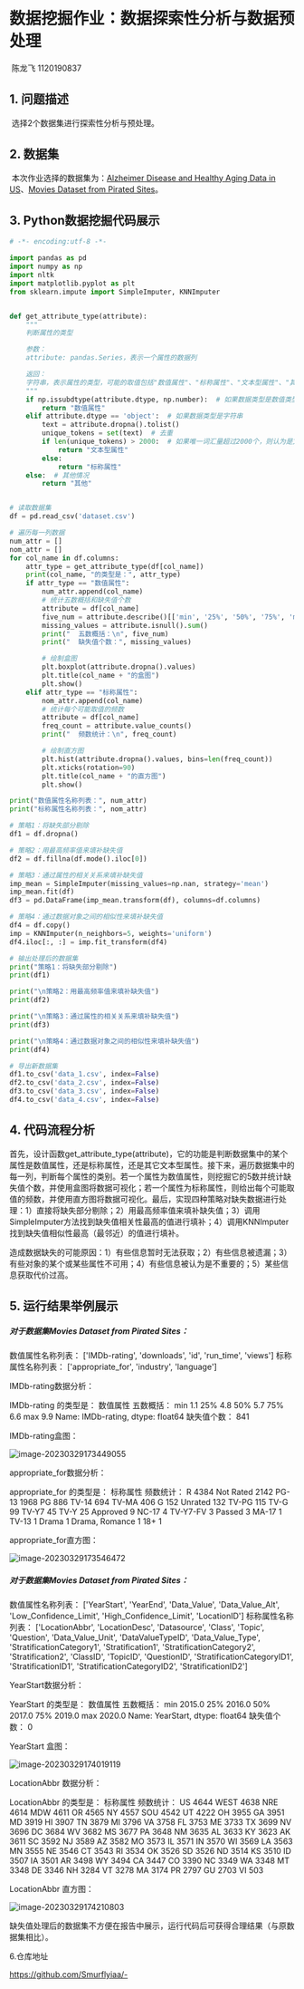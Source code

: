 # 数据挖掘作业：数据探索性分析与数据预处理

​																		陈龙飞 1120190837

## 1. 问题描述

​	选择2个数据集进行探索性分析与预处理。

## 2. 数据集

​	本次作业选择的数据集为：[Alzheimer Disease and Healthy Aging Data in US](https://www.kaggle.com/datasets/ananthu19/alzheimer-disease-and-healthy-aging-data-in-us)、[Movies Dataset from Pirated Sites](https://www.kaggle.com/datasets/arsalanrehman/movies-dataset-from-piracy-website)。

## 3. Python数据挖掘代码展示

```python
# -*- encoding:utf-8 -*-

import pandas as pd
import numpy as np
import nltk
import matplotlib.pyplot as plt
from sklearn.impute import SimpleImputer, KNNImputer


def get_attribute_type(attribute):
    """
    判断属性的类型

    参数：
    attribute: pandas.Series，表示一个属性的数据列

    返回：
    字符串，表示属性的类型，可能的取值包括"数值属性"、"标称属性"、"文本型属性"、"其他"
    """
    if np.issubdtype(attribute.dtype, np.number):  # 如果数据类型是数值类型
        return "数值属性"
    elif attribute.dtype == 'object':  # 如果数据类型是字符串
        text = attribute.dropna().tolist()
        unique_tokens = set(text)  # 去重
        if len(unique_tokens) > 2000:  # 如果唯一词汇量超过2000个，则认为是文本型属性
            return "文本型属性"
        else:
            return "标称属性"
    else:  # 其他情况
        return "其他"


# 读取数据集
df = pd.read_csv('dataset.csv')

# 遍历每一列数据
num_attr = []
nom_attr = []
for col_name in df.columns:
    attr_type = get_attribute_type(df[col_name])
    print(col_name, "的类型是：", attr_type)
    if attr_type == "数值属性":
        num_attr.append(col_name)
        # 统计五数概括和缺失值个数
        attribute = df[col_name]
        five_num = attribute.describe()[['min', '25%', '50%', '75%', 'max']]
        missing_values = attribute.isnull().sum()
        print("  五数概括：\n", five_num)
        print("  缺失值个数：", missing_values)

        # 绘制盒图
        plt.boxplot(attribute.dropna().values)
        plt.title(col_name + "的盒图")
        plt.show()
    elif attr_type == "标称属性":
        nom_attr.append(col_name)
        # 统计每个可能取值的频数
        attribute = df[col_name]
        freq_count = attribute.value_counts()
        print("  频数统计：\n", freq_count)

        # 绘制直方图
        plt.hist(attribute.dropna().values, bins=len(freq_count))
        plt.xticks(rotation=90)
        plt.title(col_name + "的直方图")
        plt.show()

print("数值属性名称列表：", num_attr)
print("标称属性名称列表：", nom_attr)

# 策略1：将缺失部分剔除
df1 = df.dropna()

# 策略2：用最高频率值来填补缺失值
df2 = df.fillna(df.mode().iloc[0])

# 策略3：通过属性的相关关系来填补缺失值
imp_mean = SimpleImputer(missing_values=np.nan, strategy='mean')
imp_mean.fit(df)
df3 = pd.DataFrame(imp_mean.transform(df), columns=df.columns)

# 策略4：通过数据对象之间的相似性来填补缺失值
df4 = df.copy()
imp = KNNImputer(n_neighbors=5, weights='uniform')
df4.iloc[:, :] = imp.fit_transform(df4)

# 输出处理后的数据集
print("策略1：将缺失部分剔除")
print(df1)

print("\n策略2：用最高频率值来填补缺失值")
print(df2)

print("\n策略3：通过属性的相关关系来填补缺失值")
print(df3)

print("\n策略4：通过数据对象之间的相似性来填补缺失值")
print(df4)

# 导出新数据集
df1.to_csv('data_1.csv', index=False)
df2.to_csv('data_2.csv', index=False)
df3.to_csv('data_3.csv', index=False)
df4.to_csv('data_4.csv', index=False)
```

## 4. 代码流程分析

首先，设计函数get_attribute_type(attribute)，它的功能是判断数据集中的某个属性是数值属性，还是标称属性，还是其它文本型属性。接下来，遍历数据集中的每一列，判断每个属性的类别。若一个属性为数值属性，则挖掘它的5数并统计缺失值个数，并使用盒图将数据可视化；若一个属性为标称属性，则给出每个可能取值的频数，并使用直方图将数据可视化。最后，实现四种策略对缺失数据进行处理：1）直接将缺失部分剔除；2）用最高频率值来填补缺失值；3）调用SimpleImputer方法找到缺失值相关性最高的值进行填补；4）调用KNNImputer找到缺失值相似性最高（最邻近）的值进行填补。

造成数据缺失的可能原因：1）有些信息暂时无法获取；2）有些信息被遗漏；3）有些对象的某个或某些属性不可用；4）有些信息被认为是不重要的；5）某些信息获取代价过高。

## 5. 运行结果举例展示

##### 对于数据集Movies Dataset from Pirated Sites：

数值属性名称列表： ['IMDb-rating', 'downloads', 'id', 'run_time', 'views']
标称属性名称列表： ['appropriate_for', 'industry', 'language']

IMDb-rating数据分析：

IMDb-rating 的类型是： 数值属性
  五数概括：
 min    1.1
25%    4.8
50%    5.7
75%    6.6
max    9.9
Name: IMDb-rating, dtype: float64
  缺失值个数： 841

IMDb-rating盒图：

![image-20230329173449055](C:\Users\conan\AppData\Roaming\Typora\typora-user-images\image-20230329173449055.png)

appropriate_for数据分析：

appropriate_for 的类型是： 标称属性
  频数统计：
 R                 4384
Not Rated         2142
PG-13             1968
PG                 886
TV-14              694
TV-MA              406
G                  152
Unrated            132
TV-PG              115
TV-G                99
TV-Y7               45
TV-Y                25
Approved             9
NC-17                4
TV-Y7-FV             3
Passed               3
MA-17                1
TV-13                1
Drama                1
Drama, Romance       1
18+                  1

appropriate_for直方图：

![image-20230329173546472](C:\Users\conan\AppData\Roaming\Typora\typora-user-images\image-20230329173546472.png)

##### 对于数据集Movies Dataset from Pirated Sites：

数值属性名称列表： ['YearStart', 'YearEnd', 'Data_Value', 'Data_Value_Alt', 'Low_Confidence_Limit', 'High_Confidence_Limit', 'LocationID']
标称属性名称列表： ['LocationAbbr', 'LocationDesc', 'Datasource', 'Class', 'Topic', 'Question', 'Data_Value_Unit', 'DataValueTypeID', 'Data_Value_Type', 'StratificationCategory1', 'Stratification1', 'StratificationCategory2', 'Stratification2', 'ClassID', 'TopicID', 'QuestionID', 'StratificationCategoryID1', 'StratificationID1', 'StratificationCategoryID2', 'StratificationID2']

YearStart数据分析：

YearStart 的类型是： 数值属性
  五数概括：
 min    2015.0
25%    2016.0
50%    2017.0
75%    2019.0
max    2020.0
Name: YearStart, dtype: float64
  缺失值个数： 0

YearStart 盒图：

![image-20230329174019119](C:\Users\conan\AppData\Roaming\Typora\typora-user-images\image-20230329174019119.png)

LocationAbbr 数据分析：

LocationAbbr 的类型是： 标称属性
  频数统计：
 US      4644
WEST    4638
NRE     4614
MDW     4611
OR      4565
NY      4557
SOU     4542
UT      4222
OH      3955
GA      3951
MD      3919
HI      3907
TN      3879
MI      3796
VA      3758
FL      3753
ME      3733
TX      3699
NV      3696
DC      3684
WV      3682
MS      3677
PA      3648
NM      3635
AL      3633
KY      3623
AK      3611
SC      3592
NJ      3589
AZ      3582
MO      3573
IL      3571
IN      3570
WI      3569
LA      3563
MN      3555
NE      3546
CT      3543
RI      3534
OK      3526
SD      3526
ND      3514
KS      3510
ID      3507
IA      3501
AR      3498
WY      3494
CA      3447
CO      3390
NC      3349
WA      3348
MT      3348
DE      3346
NH      3284
VT      3278
MA      3174
PR      2797
GU      2703
VI       503

LocationAbbr 直方图：

![image-20230329174210803](C:\Users\conan\AppData\Roaming\Typora\typora-user-images\image-20230329174210803.png)

缺失值处理后的数据集不方便在报告中展示，运行代码后可获得合理结果（与原数据集相比）。

6.仓库地址

https://github.com/Smurflyiaa/-

